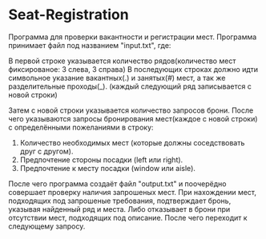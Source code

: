 # Seat-Registration
Программа для проверки вакантности и регистрации мест.
Программа принимает файл под названием "input.txt", где:

В первой строке указывается количество рядов(количество мест фиксированое: 3 слева, 3 справа) 
В последующих строках должно идти символьное указание вакантных(.) и занятых(#) мест, а так же разделительные проходы(_).
(каждый следующий ряд записывается с новой строки)

Затем с новой строки указывается количество запросов брони.
После чего указываются запросы бронирования мест(каждое с новой строки) с определёнными пожеланиями в строку:
1) Количество необходимых мест (которые должны соседствовать друг с другом).
2) Предпочтение стороны посадки (left или right).
3) Предпочтение к месту посадки (window или aisle).

После чего программа создаёт файл "output.txt" и поочерёдно совершает проверку наличия запрошеных мест.
При нахождении мест, подходящих под запрошеные требования, подтверждает бронь, указывая найденный ряд и места.
Либо отказывает в брони при отсутствии мест, подходящих под описание.
После чего переходит к следующему запросу.
